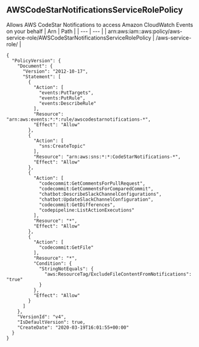 
## AWSCodeStarNotificationsServiceRolePolicy
Allows AWS CodeStar Notifications to access Amazon CloudWatch Events on your behalf
| Arn | Path |
| --- | --- |
| arn:aws:iam::aws:policy/aws-service-role/AWSCodeStarNotificationsServiceRolePolicy | /aws-service-role/ |
```
{
  "PolicyVersion": {
    "Document": {
      "Version": "2012-10-17",
      "Statement": [
        {
          "Action": [
            "events:PutTargets",
            "events:PutRule",
            "events:DescribeRule"
          ],
          "Resource": "arn:aws:events:*:*:rule/awscodestarnotifications-*",
          "Effect": "Allow"
        },
        {
          "Action": [
            "sns:CreateTopic"
          ],
          "Resource": "arn:aws:sns:*:*:CodeStarNotifications-*",
          "Effect": "Allow"
        },
        {
          "Action": [
            "codecommit:GetCommentsForPullRequest",
            "codecommit:GetCommentsForComparedCommit",
            "chatbot:DescribeSlackChannelConfigurations",
            "chatbot:UpdateSlackChannelConfiguration",
            "codecommit:GetDifferences",
            "codepipeline:ListActionExecutions"
          ],
          "Resource": "*",
          "Effect": "Allow"
        },
        {
          "Action": [
            "codecommit:GetFile"
          ],
          "Resource": "*",
          "Condition": {
            "StringNotEquals": {
              "aws:ResourceTag/ExcludeFileContentFromNotifications": "true"
            }
          },
          "Effect": "Allow"
        }
      ]
    },
    "VersionId": "v4",
    "IsDefaultVersion": true,
    "CreateDate": "2020-03-19T16:01:55+00:00"
  }
}
```

